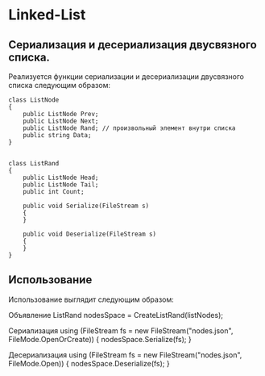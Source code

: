 # Linked-List


## Сериализация и десериализация двусвязного списка.

Реализуется функции сериализации и десериализации двусвязного списка следующим образом:

    class ListNode
    {
        public ListNode Prev;
        public ListNode Next;
        public ListNode Rand; // произвольный элемент внутри списка
        public string Data;
    }


    class ListRand
    {
        public ListNode Head;
        public ListNode Tail;
        public int Count;

        public void Serialize(FileStream s)
        {
        }

        public void Deserialize(FileStream s)
        {
        }
    }
    
## Использование

Использование выглядит следующим образом:
    
Объявление
    ListRand nodesSpace = CreateListRand(listNodes);


Сериализация
    using (FileStream fs = new FileStream("nodes.json", FileMode.OpenOrCreate))
    {
        nodesSpace.Serialize(fs);
    }


Десериализация
    using (FileStream fs = new FileStream("nodes.json", FileMode.Open))
    {
        nodesSpace.Deserialize(fs);
    }
    

